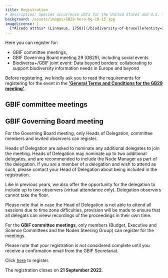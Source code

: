 ```yaml
---
title: Registration
# description: Species occurrence data for the United States and U.S. Territories.
background: /assets/images/GB29-hero-bg-10-15.jpg
imageLicense: |
  [*Alcedo atthis* (Linnaeus, 1758)](/biodiversity-of-bruxelle?entity=3058851394&view=TABLE) observed in Belgium by jrassart (licensed under http://creativecommons.org/licenses/by-nc/4.0/)
---
```


Here you can register for:
- GBIF committee meetings,
- GBIF Governing Board meeting 29 (GB29), including social events
- Biodiversa+/GBIF joint event: Data beyond borders: collaborating to support biodiversity information needs in Europe and beyond

Before registering, we kindly ask you to read the requirements for registering for the event in the **['General Terms and Conditions for the GB29 meeting'](/assets/documents/GB29_terms.pdf)**. 

## GBIF committee meetings

## GBIF Governing Board meeting

For the Governing Board meeting, only Heads of Delegation, committee members and invited observers can register. 

Heads of Delegation are asked to nominate any additional delegates to join the meeting. Heads of Delegation may nominate up to two additional delegates, and are recommended to include the Node Manager as part of the delegation. If you are a member of a delegation and wish to attend as such, please contact your Head of Delegation about being included in the registration. 

Like in previous years, we also offer the opportunity for the delegation to include up to two observers (virtual attendance only). Delegation observers cannot take the floor. 

Please note that in case the Head of Delegation is not able to attend all sessions due to time zone difficulties, provision will be made to ensure that all delegats can vieew recordings of the proceedings in their own time. 

For the **GBIF committee meetings**, only members (Budget, Executive and Science Committees and the Nodes Steering Group) can register for the meetings.


Please note that your registration is not considered complete until you receive a confirmation email from the GBIF Secretariat. 

Click [here](https://forms.gle/Hh3qY7LBgBPF3NXB6) to register. 

The registration closes on **21 September 2022**. 
